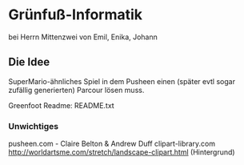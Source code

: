 # Grünfuß-Informatik

bei Herrn Mittenzwei
von Emil, Enika, Johann

## Die Idee

SuperMario-ähnliches Spiel in dem Pusheen einen (später evtl sogar zufällig generierten) Parcour lösen muss.

Greenfoot Readme: README.txt

### Unwichtiges

pusheen.com - Claire Belton & Andrew Duff
clipart-library.com
http://worldartsme.com/stretch/landscape-clipart.html (Hintergrund)
